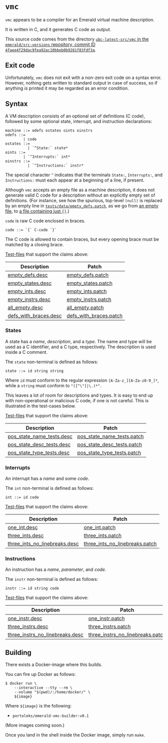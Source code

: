 # `vmc`

`vmc` appears to be a compiler for an Emerald virtual machine
description.

It is written in C, and it generates C code as output.

This source code comes from the directory [`ubc-latest-src/vmc` in the
`emerald/src-versions` repository, commit ID
`4faee4f29dac9fea92ac10bbeb0b9281f83fdf3a`](https://github.com/emerald/src-versions/tree/4faee4f29dac9fea92ac10bbeb0b9281f83fdf3a/ubc-latest-src).

## Exit code

Unfortunately, `vmc` does not exit with a non-zero exit code on a
syntax error. However, nothing gets written to standard output in case
of success, so if anything _is_ printed it may be regarded as an error
condition.

## Syntax

A VM description consists of an optional set of definitions (C code),
followed by some optional state, interrupt, and instruction
declarations:

```
machine ::= odefs ostates oints oinstrs
odefs ::=
        | code
ostates ::=
          | `^State:` state*
oints ::=
        | `^Interrupts:` int*
oinstrs ::=
          | `^Instructions:` instr*
```

The special character `^` indicates that the terminals `State:`,
`Interrupts:`, and `Instructions:` must each appear at a beginning of
a line, if present.

Although `vmc` accepts an empty file as a machine description, it does
not generate valid C code for a description without an explicitly
empty set of definitions. (For instance, see how the spurious,
top-level `(null)` is replaced by an empty line in
[`tests/data/empty_defs.patch`](tests/data/empty_defs.patch), as we go
from [an empty file](tests/data/empty.desc), to [a file containing
just `{}`](tests/data/empty_defs.desc).)

`code` is raw C code enclosed in braces.

```
code ::= `{` C-code `}`
```

The C code is allowed to contain braces, but every opening brace must
be matched by a closing brace.

[Test-files](tests) that support the claims above:

| Description | Patch |
|-------------|-------|
| [empty_defs.desc](tests/data/empty_defs.desc) | [empty_defs.patch](tests/data/empty_defs.patch) |
| [empty_states.desc](tests/data/empty_states.desc) | [empty_states.patch](tests/data/empty_states.patch) |
| [empty_ints.desc](tests/data/empty_ints.desc) | [empty_ints.patch](tests/data/empty_ints.patch) |
| [empty_instrs.desc](tests/data/empty_instrs.desc) | [empty_instrs.patch](tests/data/empty_instrs.patch) |
| [all_empty.desc](tests/data/all_empty.desc) | [all_empty.patch](tests/data/all_empty.patch) |
| [defs_with_braces.desc](tests/data/defs_with_braces.desc) | [defs_with_braces.patch](tests/data/defs_with_braces.patch) |

### States

A state has a _name_, _description_, and a _type_. The name and type
will be used as a C identifier, and a C type, respectively. The
description is used inside a C comment.

The `state` non-terminal is defined as follows:

```
state ::= id string string
```

Where `id` must conform to the regular expression
`[A-Za-z_][A-Za-z0-9_]*`, while a `string` must conform to
`"([^\"]|\.)*"`.

This leaves a lot of room for descriptions and types. It is easy to
end up with non-operational or malicious C code, if one is not
careful. This is illustrated in the test-cases below.

[Test-files](tests) that support the claims above:

| Description | Patch |
|-------------|-------|
| [pos_state_name_tests.desc](tests/data/pos_state_name_tests.desc) | [pos_state_name_tests.patch](tests/data/pos_state_name_tests.patch) |
| [pos_state_desc_tests.desc](tests/data/pos_state_desc_tests.desc) | [pos_state_desc_tests.patch](tests/data/pos_state_desc_tests.patch) |
| [pos_state_type_tests.desc](tests/data/pos_state_type_tests.desc) | [pos_state_type_tests.patch](tests/data/pos_state_type_tests.patch) |

### Interrupts

An interrupt has a _name_ and some _code_.

The `int` non-terminal is defined as follows:

```
int ::= id code
```

[Test-files](tests) that support the claims above:

| Description | Patch |
|-------------|-------|
| [one_int.desc](tests/data/one_int.desc) | [one_int.patch](tests/data/one_int.patch) |
| [three_ints.desc](tests/data/three_ints.desc) | [three_ints.patch](tests/data/three_ints.patch) |
| [three_ints_no_linebreaks.desc](tests/data/three_ints_no_linebreaks.desc) | [three_ints_no_linebreaks.patch](tests/data/three_ints_no_linebreaks.patch) |

### Instructions

An instruction has a _name_, _parameter_, and _code_.

The `instr` non-terminal is defined as follows:

```
instr ::= id string code
```

[Test-files](tests) that support the claims above:

| Description | Patch |
|-------------|-------|
| [one_instr.desc](tests/data/one_instr.desc) | [one_instr.patch](tests/data/one_instr.patch) |
| [three_instrs.desc](tests/data/three_instrs.desc) | [three_instrs.patch](tests/data/three_instrs.patch) |
| [three_instrs_no_linebreaks.desc](tests/data/three_instrs_no_linebreaks.desc) | [three_instrs_no_linebreaks.patch](tests/data/three_instrs_no_linebreaks.patch) |

## Building

There exists a Docker-image where this builds.

You can fire up Docker as follows:

```
$ docker run \
    --interactive --tty --rm \
    --volume "$(pwd)/:/home/docker/" \
    ${image}
```

Where `${image}` is the following:

* `portoleks/emerald-vmc-builder:v0.1`

(More images coming soon.)

Once you land in the shell inside the Docker image, simply run `make`.
